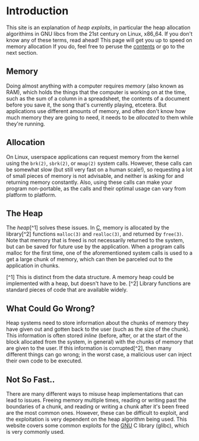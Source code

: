 # Introduction

This site is an explanation of *heap exploits*, in particular the heap
allocation algorithims in GNU libcs from the 21st century on Linux, x86\_64.  If
you don't know any of these terms, read ahead! This page will get you up to
speed on memory allocation If you do, feel free to peruse
the [contents](contents) or go to the next section.

## Memory

Doing almost anything with a computer requires *memory* (also known as RAM),
which holds the things that the computer is working on at the time, such as the
sum of a column in a spreadsheet, the contents of a document before you save it,
the song that's currently playing, etcetera. But applications use different
amounts of memory, and often don't know how much memory they are going to need,
it needs to be *allocated* to them while they're running.

## Allocation

On Linux, userspace applications can request memory from the kernel using the
`brk(2)`, `sbrk(2)`, or `mmap(2)` system calls. However, these calls can be
somewhat slow (but still very fast on a human scale!), so requesting a lot of
small pieces of memory is not advisable, and neither is asking for and returning
memory constantly. Also, using these calls can make your program non-portable,
as the calls and their optimal usage can vary from platform to platform.

## The Heap

The *heap*[^1] solves these issues. In
[C](https://en.wikipedia.org/wiki/C_\(programming_language\)/), memory is
allocated by the library[^2] functions `malloc(3)` and `realloc(3)`, and
returned by `free(3)`. Note that memory that is freed is not necessarily
returned to the system, but can be saved for future use by the application. When
a program calls malloc for the first time, one of the aforementioned system
calls is used to a get a large chunk of memory, which can then be parceled out
to the application in chunks.

[^1] This is distinct from the data structure. A memory heap could be
implemented with a heap, but doesn't have to be.
[^2] Library functions are standard pieces of code that are available widely.

## What Could Go Wrong?

Heap systems need to store information about the chunks of memory they have
given out and gotten back to the user (such as the size of the chunk). This
information is often stored *inline* (before, after, or at the start of the
block allocated from the system, in general) with the chunks of memory that are
given to the user. If this information is corrupted[^2], then many different
things can go wrong; in the worst case, a malicious user can inject their own
code to be executed.

## Not So Fast..

There are many different ways to misuse heap implementations that can lead to
issues. Freeing memory multiple times, reading or writing past the boundaries of
a chunk, and reading or writing a chunk after it's been freed are the most
common ones. However, these can be difficult to exploit, and the exploitation is
very dependent on the heap algorithm being used. This website covers some common
exploits for the [GNU](https://www.gnu.org/) C library (glibc), which is very
commonly used.
